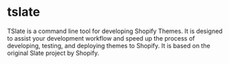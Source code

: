 # tslate
TSlate is a command line tool for developing Shopify Themes. It is designed to assist your development workflow and speed up the process of developing, testing, and deploying themes to Shopify. It is based on the original Slate project by Shopify.
